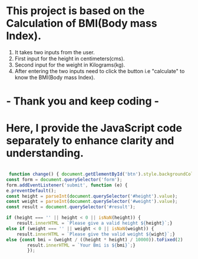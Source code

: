 # This project is based on the Calculation of BMI(Body mass Index).

1. It takes two inputs from the user.
2. First input for the height in centimeters(cms).
3. Second input for the weight in Kilograms(kg).
4. After entering the two inputs need to click the button i.e "calculate" to know the  BMI(Body mass Index).

#
# - Thank you and keep coding -


# Here, I provide the JavaScript code separately to enhance clarity and understanding.


```javascript code

 function change() { document.getElementById('btn').style.backgroundColor = 'yellow' }
const form = document.querySelector('form');
form.addEventListener('submit', function (e) {
e.preventDefault();
const height = parseInt(document.querySelector('#height').value);
const weight = parseInt(document.querySelector('#weight').value);
const result = document.querySelector('#result');

if (height === '' || height < 0 || isNaN(height)) {
    result.innerHTML = `Please give a valid height ${height}`;} 
else if (weight === '' || weight < 0 || isNaN(weight)) {
    result.innerHTML = `Please give the valid weight ${wight}`;} 
else {const bmi = (weight / ((height * height) / 10000)).toFixed(2)
        result.innerHTML = `Your Bmi is ${bmi}`;}
        });
```